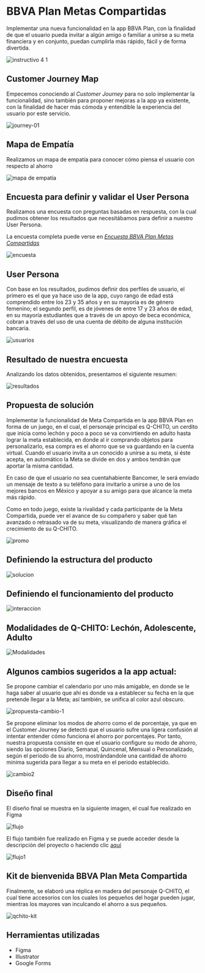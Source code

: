 # BBVA Plan Metas Compartidas

Implementar una nueva funcionalidad en la app BBVA Plan, con la finalidad de que el usuario pueda invitar a algún amigo o familiar a unirse a su meta financiera y en conjunto, puedan cumplirla más rápido, fácil y de forma divertida.

![instructivo 4 1](https://user-images.githubusercontent.com/32878468/40335402-0048ded6-5d29-11e8-91d0-33f8a0520bd8.png)

## Customer Journey Map

Empecemos conociendo al _Customer Journey_ para no solo implementar la funcionalidad, sino también para proponer mejoras a la app ya existente, con la finalidad de hacer más cómoda y entendible la experiencia del usuario por este servicio.

![journey-01](https://user-images.githubusercontent.com/32878468/40335637-5a191b46-5d2a-11e8-9ab2-57844a7953db.jpg)

## Mapa de Empatía

Realizamos un mapa de empatía para conocer cómo piensa el usuario con respecto al ahorro

![mapa de empatia](https://user-images.githubusercontent.com/32878468/40356092-b7a37074-5d7d-11e8-957c-287a7ff0664d.jpg)

## Encuesta para definir y validar el User Persona

Realizamos una encuesta con preguntas basadas en respuesta, con la cual pudimos obtener los resultados que necesitábamos para definir a nuestro User Persona.

La encuesta completa puede verse en _[Encuesta BBVA Plan Metas Compartidas](https://goo.gl/forms/L0jNy1lhYq3Jwfl13)_ 

![encuesta](https://user-images.githubusercontent.com/32878468/40343062-a8972bea-5d53-11e8-84f3-1f1497f4c059.png)

## User Persona

Con base en los resultados, pudimos definir dos perfiles de usuario, el primero es el que ya hace uso de la app, cuyo rango de edad está comprendido entre los 23 y 35 años y en su mayoría es de género femenino; el segundo perfil, es de jóvenes de entre 17 y 23 años de edad, en su mayoría estudiantes que a través de un apoyo de beca económica, cobran a través del uso de una cuenta de débito de alguna institución bancaria.

![usuarios](https://user-images.githubusercontent.com/32878468/40336757-3f7365f6-5d31-11e8-8786-a75deb383497.png)

## Resultado de nuestra encuesta

Analizando los datos obtenidos, presentamos el siguiente resumen: 

![resultados](https://user-images.githubusercontent.com/32878468/40355888-2d9c0738-5d7d-11e8-936b-60a35d215343.jpg)

## Propuesta de solución

Implementar la funcionalidad de Meta Compartida en la app BBVA Plan en forma de un juego, en el cual, el personaje principal es Q-CHITO, un cerdito que inicia como lechón y poco a poco se va convirtiendo en adulto hasta lograr la meta establecida, en donde al ir comprando objetos para personalizarlo, esa compra es el ahorro que se va guardando en la cuenta virtual. Cuando el usuario invita a un conocido a unirse a su meta, si éste acepta, en automático la Meta se divide en dos y ambos tendrán que aportar la misma cantidad.

En caso de que el usuario no sea cuentahabiente Bancomer, le será enviado un mensaje de texto a su teléfono para invitarlo a unirse a uno de los mejores bancos en México y apoyar a su amigo para que alcance la meta más rápido.

Como en todo juego, existe la rivalidad y cada participante de la Meta Compartida, puede ver el avance de su compañero y saber qué tan avanzado o retrasado va de su meta, visualizando de manera gráfica el crecimiento de su Q-CHITO.

![promo](https://user-images.githubusercontent.com/32878468/40358088-c6cd161c-5d83-11e8-82a7-49b0f5a78f56.png)

## Definiendo la estructura del producto

![solucion](https://user-images.githubusercontent.com/32878468/40358379-ad6ea162-5d84-11e8-8fce-8f7c261993c1.png)

## Definiendo el funcionamiento del producto

![interaccion](https://user-images.githubusercontent.com/32878468/40358434-d82d3008-5d84-11e8-8526-5e0068e93e11.png)

## Modalidades de Q-CHITO: Lechón, Adolescente, Adulto

![Modalidades](https://user-images.githubusercontent.com/32878468/40359030-e477383e-5d86-11e8-9381-b8bd9fef9979.png)

## Algunos cambios sugeridos a la app actual:

Se propone cambiar el calendario por uno más amigable, en donde se le haga saber al usuario que ahí es donde va a establecer su fecha en la que pretende llegar a la Meta; así también, se unifica al color azul obscuro.

![propuesta-cambio-1](https://user-images.githubusercontent.com/32878468/40360067-705a8bfa-5d8a-11e8-9886-391d49706869.jpg)

Se propone eliminar los modos de ahorro como el de porcentaje, ya que en el Customer Journey se detectó que el usuario sufre una ligera confusión al intentar entender cómo funciona el ahorro por porcentajes. Por tanto, nuestra propuesta consiste en que el usuario configure su modo de ahorro, siendo las opciones Diario, Semanal, Quincenal, Mensual o Personalizado, según el periodo de su ahorro, mostrándandole una cantidad de ahorro mínima sugerida para llegar a su meta en el periodo establecido. 

![cambio2](https://user-images.githubusercontent.com/32878468/40361332-90731bba-5d8e-11e8-8be9-aeecd8b47930.jpg)

## Diseño final

El diseño final se muestra en la siguiente imagen, el cual fue realizado en Figma

![flujo](https://user-images.githubusercontent.com/32878468/40361885-69e119a0-5d90-11e8-997b-de9048f42a1d.png)

El flujo también fue realizado en Figma y se puede acceder desde la descripción del proyecto o haciendo clic [aquí](https://goo.gl/qZYuBg)

![flujo1](https://user-images.githubusercontent.com/32878468/40361931-98df52d0-5d90-11e8-82b6-3e7ec8808077.JPG)

## Kit de bienvenida BBVA Plan Meta Compartida

Finalmente, se elaboró una réplica en madera del personaje Q-CHITO, el cual tiene accesorios con los cuales los pequeños del hogar pueden jugar, mientras los mayores van inculcando el ahorro a sus pequeños.

![qchito-kit](https://user-images.githubusercontent.com/32878468/40362987-c0e9a200-5d93-11e8-96d2-5122175f02b0.jpg)

## Herramientas utilizadas

- Figma
- Illustrator
- Google Forms
